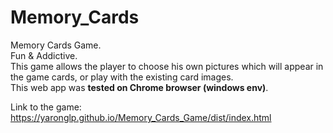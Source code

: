 # Memory_Cards

Memory Cards Game.  
Fun & Addictive.  
This game allows the player to choose his own pictures which will appear in the game cards, or play with the existing card images.  
This web app was **tested on Chrome browser (windows env)**. 

Link to the game: https://yaronglp.github.io/Memory_Cards_Game/dist/index.html
